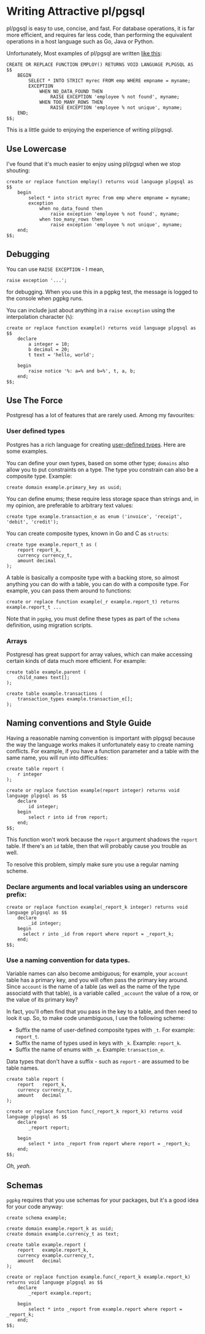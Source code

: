 # Writing Attractive pl/pgsql

pl/pgsql is easy to use, concise, and fast. For database operations, it is far more efficient,
and requires far less code, than performing the equivalent operations in a host language such
as Go, Java or Python.

Unfortunately, Most examples of pl/pgsql are written
[like this](https://www.postgresql.org/docs/15/plpgsql-statements.html#PLPGSQL-STATEMENTS-EXECUTING-DYN):

    CREATE OR REPLACE FUNCTION EMPLOY() RETURNS VOID LANGUAGE PLPGSQL AS $$
        BEGIN
            SELECT * INTO STRICT myrec FROM emp WHERE empname = myname;
            EXCEPTION
                WHEN NO_DATA_FOUND THEN
                    RAISE EXCEPTION 'employee % not found', myname;
                WHEN TOO_MANY_ROWS THEN
                    RAISE EXCEPTION 'employee % not unique', myname;
        END;
    $$;

This is a little guide to enjoying the experience of writing pl/pgsql.

## Use Lowercase

I've found that it's much easier to enjoy using pl/pgsql when we stop shouting:

    create or replace function employ() returns void language plpgsql as $$
        begin
            select * into strict myrec from emp where empname = myname;
            exception
                when no_data_found then
                    raise exception 'employee % not found', myname;
                when too_many_rows then
                    raise exception 'employee % not unique', myname;
        end;
    $$;

## Debugging

You can use `RAISE EXCEPTION` - I mean,

    raise exception '...';

for debugging. When you use this in a pgpkg test, the message is logged to the console when pgpkg runs.

You can include just about anything in a `raise exception` using the interpolation character (`%`):

    create or replace function example() returns void language plpgsql as $$
        declare
            a integer = 10;
            b decimal = 20;
            t text = 'hello, world';

        begin
            raise notice '%: a=% and b=%', t, a, b;
        end;
    $$;

## Use The Force

Postgresql has a lot of features that are rarely used. Among my favourites:

### User defined types

Postgres has a rich language for creating [user-defined types](https://www.postgresql.org/docs/15/sql-createtype.html).
Here are some examples.

You can define your own types, based on some other type; `domains` also allow you to put
constraints on a type. The type you constrain can also be a composite type. Example:

    create domain example.primary_key as uuid;

You can define enums; these require less storage space than strings and, in my opinion,
are preferable to arbitrary text values:

    create type example.transaction_e as enum ('invoice', 'receipt', 'debit', 'credit');

You can create composite types, known in Go and C as `structs`:

    create type example.report_t as (
        report report_k,
        currency currency_t,
        amount decimal
    );

A table is basically a composite type with a backing store, so almost anything you can do with a
table, you can do with a composite type. For example, you can pass them around to functions:

    create or replace function example(_r example.report_t) returns example.report_t ...

Note that in `pgpkg`, you must define these types as part of the `schema` definition, using migration
scripts.

### Arrays

Postgresql has great support for array values, which can make accessing certain kinds of
data much more efficient. For example:

    create table example.parent (
        child_names text[];
    );

    create table example.transactions (
        transaction_types example.transaction_e[];
    );


## Naming conventions and Style Guide

Having a reasonable naming convention is important with plpgsql because the way the language works makes it
unfortunately easy to create naming conflicts. For example, if you have a function parameter and a table
with the same name, you will run into difficulties:

    create table report (
        r integer
    );

    create or replace function example(report integer) returns void language plpgsql as $$
        declare
            id integer;
        begin
            select r into id from report;
        end;
    $$;

This function won't work because the `report` argument shadows the `report` table. If there's an `id` table,
then that will probably cause you trouble as well.

To resolve this problem, simply make sure you use a regular naming scheme.

### Declare arguments and local variables using an underscore prefix:

    create or replace function example(_report_k integer) returns void language plpgsql as $$
        declare
            _id integer;
        begin
          select r into _id from report where report = _report_k;
        end;
    $$;

### Use a naming convention for data types.

Variable names can also become ambiguous; for example, your `account` table has a primary key, and you will
often pass the primary key around. Since `account` is the name of a table (as well as the name of the type
associatd with that table), is a variable called `_account` the value of a row, or the value of its primary key?

In fact, you'll often find that you pass in the key to a table, and then need to look it up. So, to make code
unambiguous, I use the following scheme:

* Suffix the name of user-defined composite types with `_t`. For example: `report_t`.  
* Suffix the name of types used in keys with `_k`. Example: `report_k`. 
* Suffix the name of enums with `_e`. Example: `transaction_e`.

Data types that don't have a suffix - such as `report` - are assumed to be table names.

    create table report (
        report   report_k,
        currency currency_t,
        amount   decimal
    );

    create or replace function func(_report_k report_k) returns void language plpgsql as $$
        declare
            _report report;

        begin
            select * into _report from report where report = _report_k;
        end;
    $$;

*Oh, yeah.*

## Schemas

`pgpkg` requires that you use schemas for your packages, but it's a good idea for your code anyway:

    create schema example;

    create domain example.report_k as uuid;
    create domain example.currency_t as text;

    create table example.report (
        report   example.report_k,
        currency example.currency_t,
        amount   decimal
    );

    create or replace function example.func(_report_k example.report_k) returns void language plpgsql as $$
        declare
            _report example.report;

        begin
            select * into _report from example.report where report = _report_k;
        end;
    $$;
